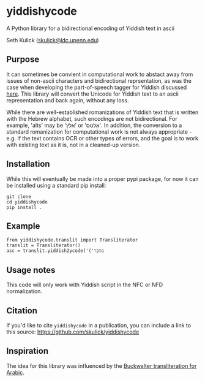 # yiddishycode

A Python library for a bidirectional encoding of Yiddish text in ascii

Seth Kulick (skulick@ldc.upenn.edu)

## Purpose
 It can sometimes be convient in computational work to abstact away from issues of non-ascii characters and bidirectional reprsentation, as was the case when developing the part-of-speech tagger for Yiddish discussed [here](https://arxiv.org/abs/2204.01175).  This library will convert the Unicode for Yiddish text to an ascii representation and back again, without any loss.  

While there are well-established romanizations of Yiddish text that is written with the Hebrew alphabet, such encodings are not bidirectional.  For example, 'alts' may be 'אַלץ' or '‪אַלטס'.  In addition, the conversion to a standard romanization for computational work is not always appropriate - e.g. if the text contains OCR or other types of errors, and the goal is to work with existing text as it is, not in a cleaned-up version.   

## Installation 
While this will eventually be made into a proper pypi package, for now it can be installed using a standard pip install:

```
git clone
cd yiddishycode
pip install .
```
## Example

```
from yiddishycode.translit import Transliterator
translit = Transliterator()
asc = translit.yiddish2ycode('⁧מחבר')⁩
```

## Usage notes
This code will only work with Yiddish script in the NFC or NFD normalization.  




## Citation

If you'd like to cite `yiddishycode` in a publication, you can include a link to this source:
https://github.com/skulick/yiddishycode

## Inspiration

The idea for this library was influenced by the [Buckwalter transliteration for Arabic](https://en.wikipedia.org/wiki/Buckwalter_transliteration).



